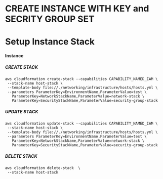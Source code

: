 # CREATE INSTANCE WITH KEY and SECRITY GROUP SET

# Setup Instance Stack

#### Instance
##### CREATE STACK
````
aws cloudformation create-stack --capabilities CAPABILITY_NAMED_IAM \
 --stack-name host-stack \
 --template-body file://./networking/infrastructure/hosts/hosts.yml \
 --parameters ParameterKey=EnvironmentName,ParameterValue=test \
   ParameterKey=NetworkStackName,ParameterValue=network-stack \
   ParameterKey=SecurityStackName,ParameterValue=security-group-stack
````
##### UPDATE STACK
```
aws cloudformation update-stack --capabilities CAPABILITY_NAMED_IAM \
 --stack-name host-stack \
 --template-body file://./networking/infrastructure/hosts/hosts.yml \
 --parameters ParameterKey=EnvironmentName,ParameterValue=test \
   ParameterKey=NetworkStackName,ParameterValue=network-stack \
   ParameterKey=SecurityStackName,ParameterValue=security-group-stack
```

##### DELETE STACK
```
aws cloudformation delete-stack  \
 --stack-name host-stack
```
